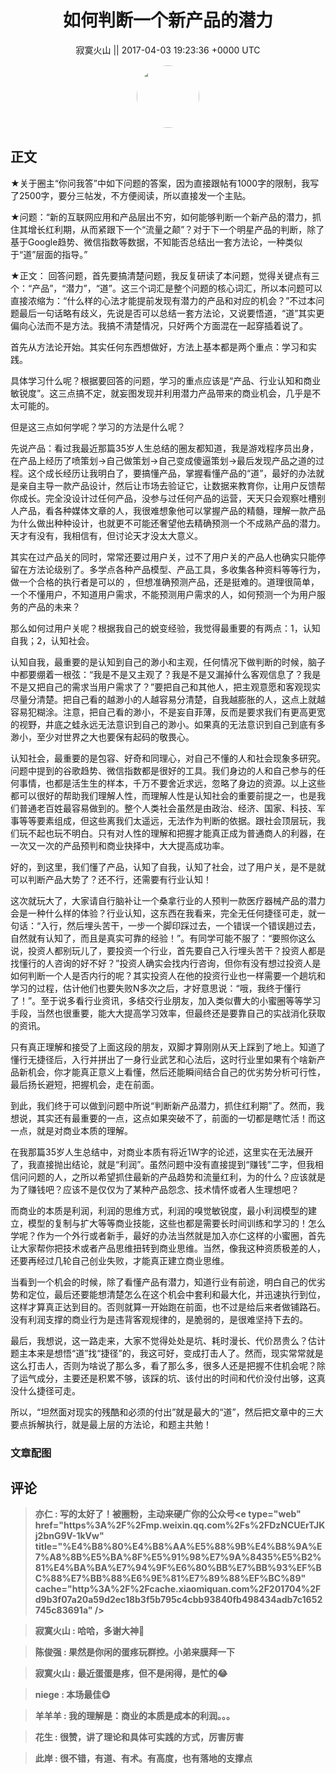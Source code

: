 <h1 align="center">如何判断一个新产品的潜力</h1>




<p align="center">
    <a>寂寞火山 || 2017-04-03 19:23:36 &#43;0000 UTC</a>
</p>

<div align="center">
    <img src="https://images.zsxq.com/FvonlW7nNTaXT9ONdiNVq3uFshst?e=1590940799&amp;token=kIxbL07-8jAj8w1n4s9zv64FuZZNEATmlU_Vm6zD:k1jwx65wvz73Kz6xbw6FPPtJp7A=" width="100" height="100" style="border:1px solid;border-radius:50%; color:#ffffff"/>
</div>




## 正文

<div>
★关于圈主“你问我答”中如下问题的答案，因为直接跟帖有1000字的限制，我写了2500字，要分三帖发，不方便阅读，所以直接发一个主贴。

★问题：“新的互联网应用和产品层出不穷，如何能够判断一个新产品的潜力，抓住其增长红利期，从而紧跟下一个“流量之颠”？对于下一个明星产品的判断，除了基于Google趋势、微信指数等数据，不知能否总结出一套方法论，一种类似于“道”层面的指导。”

★正文：
回答问题，首先要搞清楚问题，我反复研读了本问题，觉得关键点有三个：“产品”，“潜力”，“道”。这三个词汇是整个问题的核心词汇，所以本问题可以直接浓缩为：“什么样的心法才能提前发现有潜力的产品和对应的机会？”不过本问题最后一句话略有歧义，先说是否可以总结一套方法论，又说要悟道，“道”其实更偏向心法而不是方法。我搞不清楚情况，只好两个方面混在一起穿插着说了。

首先从方法论开始。其实任何东西想做好，方法上基本都是两个重点：学习和实践。

具体学习什么呢？根据要回答的问题，学习的重点应该是“产品、行业认知和商业敏锐度”。这三点搞不定，就妄图发现并利用潜力产品带来的商业机会，几乎是不太可能的。

但是这三点如何学呢？学习的方法是什么呢？

先说产品：看过我最近那篇35岁人生总结的圈友都知道，我是游戏程序员出身，在产品上经历了喷策划→自己做策划→自己变成傻逼策划→最后发现产品之道的过程。这个成长经历让我明白了，要搞懂产品，掌握看懂产品的“道”，最好的办法就是亲自主导一款产品设计，然后让市场去验证它，让数据来教育你，让用户反馈帮你成长。完全没设计过任何产品，没参与过任何产品的运营，天天只会观察吐槽别人产品，看各种媒体文章的人，我很难想象他可以掌握产品的精髓，理解一款产品为什么做出种种设计，也就更不可能还奢望他去精确预测一个不成熟产品的潜力。天才有没有，我相信有，但讨论天才没太大意义。

其实在过产品关的同时，常常还要过用户关，过不了用户关的产品人也确实只能停留在方法论级别了。多学点各种产品模型、产品工具，多收集各种资料等等行为，做一个合格的执行者是可以的 ，但想准确预测产品，还是挺难的。道理很简单，一个不懂用户，不知道用户需求，不能预测用户需求的人，如何预测一个为用户服务的产品的未来？

那么如何过用户关呢？根据我自己的蜕变经验，我觉得最重要的有两点：1，认知自我；2，认知社会。

认知自我，最重要的是认知到自己的渺小和主观，任何情况下做判断的时候，脑子中都要绷着一根弦：“我是不是又主观了？我是不是又漏掉什么客观信息了？我是不是又把自己的需求当用户需求了？”要把自己和其他人，把主观意愿和客观现实尽量分清楚。把自己看的越渺小的人越容易分清楚，自我越膨胀的人，这点上就越容易犯糊涂。注意，把自己看的渺小，不是妄自菲薄，反而是要求我们有更高更宽的视野，井底之蛙永远无法意识到自己的渺小。如果真的无法意识到自己到底有多渺小，至少对世界之大也要保有起码的敬畏心。

认知社会，最重要的是包容、好奇和同理心，对自己不懂的人和社会现象多研究。问题中提到的谷歌趋势、微信指数都是很好的工具。我们身边的人和自己参与的任何事情，也都是活生生的样本，千万不要舍近求远，忽略了身边的资源。以上这些都可以很好的帮助我们理解人性，而理解人性是认知社会的重要前提之一，也是我们普通老百姓最容易做到的。整个人类社会虽然是由政治、经济、国家、科技、军事等等要素组成，但这些离我们太遥远，无法作为判断的依据。跟社会顶层玩，我们玩不起也玩不明白。只有对人性的理解和把握才能真正成为普通商人的利器，在一次又一次的产品预判和商业抉择中，大大提高成功率。

好的，到这里，我们懂了产品，认知了自我，认知了社会，过了用户关，是不是就可以判断产品大势了？还不行，还需要有行业认知！

这次就玩大了，大家请自行脑补让一个桑拿行业的人预判一款医疗器械产品的潜力会是一种什么样的体验？行业认知，这东西在我看来，完全无任何捷径可走，就一句话：“入行，然后埋头苦干，一步一个脚印踩过去，一个错误一个错误趟过去，自然就有认知了，而且是真实可靠的经验！”。有同学可能不服了：“要照你这么说，投资人都别玩儿了，要投资一个行业，首先要自己入行埋头苦干？投资人都是找懂行的人咨询的好不好？”投资人确实会找内行咨询，但你有没有想过投资人是如何判断一个人是否内行的呢？其实投资人在他的投资行业也一样需要一个趟坑和学习的过程，估计他们也要失败N多次之后，才好意思说：“哦，我终于懂行了！”。至于说多看行业资讯，多结交行业朋友，加入类似曹大的小蜜圈等等学习手段，当然也很重要，能大大提高学习效率，但最终还是要靠自己的实战消化获取的资讯。

只有真正理解和接受了上面这段的朋友，双脚才算刚刚从天上踩到了地上。知道了懂行无捷径后，入行并拼出了一身行业武艺和心法后，这时行业里如果有个啥新产品新机会，你才能真正意义上看懂，然后还能瞬间结合自己的优劣势分析可行性，最后扬长避短，把握机会，走在前面。

到此，我们终于可以做到问题中所说“判断新产品潜力，抓住红利期”了。然而，我想说，其实还有最重要的一点，这点如果突破不了，前面的一切都是瞎忙活！而这一点，就是对商业本质的理解。

在我那篇35岁人生总结中，对商业本质有将近1W字的论述，这里实在无法展开了，我直接抛出结论，就是“利润”。虽然问题中没有直接提到“赚钱”二字，但我相信问问题的人，之所以希望抓住最新的产品趋势和流量红利，为的什么？应该就是为了赚钱吧？应该不是仅仅为了某种产品怨念、技术情怀或者人生理想吧？

而商业的本质是利润，利润的思维方式，利润的嗅觉敏锐度，最小利润模型的建立，模型的复制与扩大等等商业技能，这些也都是需要长时间训练和学习的！怎么学呢？作为一个外行或者新手，最好的办法当然就是加入亦仁这样的小蜜圈，首先让大家帮你把技术或者产品思维扭转到商业思维。当然，像我这种资质极差的人，还要再经过几轮自己创业失败，才能真正建立商业思维。

当看到一个机会的时候，除了看懂产品有潜力，知道行业有前途，明白自己的优劣势和定位，最后还要能想清楚怎么在这个机会中套利和最大化，并迅速执行到位，这样才算真正达到目的。否则就算一开始跑在前面，也不过是给后来者做铺路石。没有利润支撑的商业行为是违背客观规律的，是脆弱的，是很难坚持下去的。

最后，我想说，这一路走来，大家不觉得处处是坑、耗时漫长、代价昂贵么？估计题主本来是想悟“道”找“捷径”的，我这可好，变成打击人了。然而，现实常常就是这么打击人，否则为啥说了那么多，看了那么多，很多人还是把握不住机会呢？除了运气成分，主要还是积累不够，该踩的坑、该付出的时间和代价没付出够，这真没什么捷径可走。

所以，“坦然面对现实的残酷和必须的付出”就是最大的“道”，然后把文章中的三大要点拆解执行，就是最上层的方法论，和题主共勉！
</div>

### 文章配图

<div class="image" align="center">

</div>


## 评论

<div align="left">
<div>

<blockquote >
<span> <strong>亦仁 : 写的太好了！被圈粉，主动来硬广你的公众号&lt;e type=&#34;web&#34; href=&#34;https%3A%2F%2Fmp.weixin.qq.com%2Fs%2FDzNCUErTJKj2bnG9V-1kVw&#34; title=&#34;%E4%B8%80%E4%B8%AA%E5%88%9B%E4%B8%9A%E7%A8%8B%E5%BA%8F%E5%91%98%E7%9A%8435%E5%B2%81%E4%BA%BA%E7%94%9F%E6%80%BB%E7%BB%93%EF%BC%88%E7%BB%88%E6%9E%81%E7%89%88%EF%BC%89&#34; cache=&#34;http%3A%2F%2Fcache.xiaomiquan.com%2F201704%2Fd9b3f07a20a59d2ec18b3f5b795c4cbb93840fb498434adb7c1652745c83691a&#34; /&gt; </strong></span>
</blockquote>

<blockquote >
<span> <strong>寂寞火山 : 哈哈，多谢大神🙏 </strong></span>
</blockquote>

<blockquote >
<span> <strong>陈俊强 : 果然是你闲的蛋疼玩群控。小弟来膜拜一下 </strong></span>
</blockquote>

<blockquote >
<span> <strong>寂寞火山 : 最近蛋蛋是疼，但不是闲得，是忙的😂 </strong></span>
</blockquote>

<blockquote >
<span> <strong>niege : 本场最佳😋 </strong></span>
</blockquote>

<blockquote >
<span> <strong>羊羊羊 : 我的理解是：商业的本质是成本的利润。。。 </strong></span>
</blockquote>

<blockquote >
<span> <strong>花生 : 很赞，讲了理论和具体可实践的方式，厉害厉害 </strong></span>
</blockquote>

<blockquote >
<span> <strong>此岸 : 很不错，有道、有术。有高度，也有落地的支撑点 </strong></span>
</blockquote>

</div>
</div>